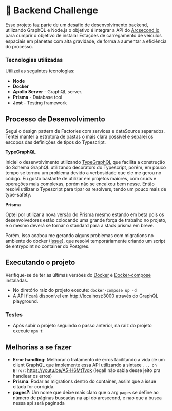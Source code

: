 # :rocket: Backend Challenge

Esse projeto faz parte de um desafio de desenvolvimento backend, utilizando GraphQL e Node.js o objetivo é integrar a API do [Arcsecond.io](https://api.arcsecond.io/swagger/) para cumprir o objetivo de instalar Estações de carregamento de veículos espaciais em planetas com alta gravidade, de forma a aumentar a eficiência do processo.

### Tecnologias utilizadas

Utilizei as seguintes tecnologias:

- **Node**
- **Docker**
- **Apollo Server** - GraphQL server.
- **Prisma** - Database tool
- **Jest** - Testing framework

## Processo de Desenvolvimento

Segui o design pattern de Factories com services e dataSource separados. Tentei manter a estrutura de pastas o mais clara possível e separei os escopos das definições de tipos do Typescript.

**TypeGraphQL**

Iniciei o desenvolvimento utilizando [TypeGraphQL](https://typegraphql.com/) que facilita a construção do Schema GraphQL utilizando decorators do Typescript, porém, em pouco tempo se tornou um problema devido a verbosidade que ele me gerou no código.
Eu gosto bastante de utilizar em projetos maiores, com cruds e operações mais complexas, porém não se encaixou bem nesse. Então resolvi utilizar o Typescript para tipar os resolvers, tendo um pouco mais de type-safety.

**Prisma**

Optei por utilizar a nova versão do [Prisma]('https://www.prisma.io/') mesmo estando em beta pois os desenvolvedores estão colocando uma grande força de trabalho no projeto, e o mesmo deverá se tornar o standard para a stack prisma em breve.

Porém, isso acabou me gerando alguns problemas com migrations no ambiente do docker ([Issue](https://github.com/prisma/migrate/issues/343)), que resolvi temporáriamente criando um script de entrypoint no container do Postgres.

## Executando o projeto

Verifique-se de ter as últimas versões do [Docker](https://www.docker.com/) e [Docker-compose](https://docs.docker.com/compose/) instaladas.

- No diretório raiz do projeto execute: `docker-compose up -d`
- A API ficará disponível em http://localhost:3000 através do GraphQL playground.

### Testes

- Após subir o projeto seguindo o passo anterior, na raiz do projeto execute `npm t`

## Melhorias a se fazer

- **Error handling:** Melhorar o tratamento de erros facilitando a vida de um client GraphQL que implemente essa API utilizando a sintaxe `... on Error`: https://youtu.be/A5-H6MtTvqk (legal! não sabia desse jeito pra handlear os erros)
- **Prisma**: Rodar as migrations dentro do container, assim que a issue citada for corrigida.
- **pages?**: Um nome que deixe mais claro que o arg `pages` se define ao número de páginas buscadas na api do arcsecond, e nao que a busca nessa api será paginada
